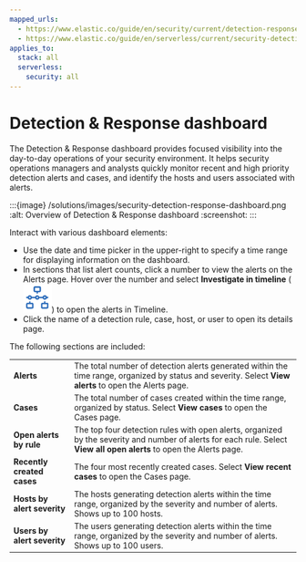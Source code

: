 ```yaml
---
mapped_urls:
  - https://www.elastic.co/guide/en/security/current/detection-response-dashboard.html
  - https://www.elastic.co/guide/en/serverless/current/security-detection-response-dashboard.html
applies_to:
  stack: all
  serverless:
    security: all
---
```


# Detection & Response dashboard

The Detection & Response dashboard provides focused visibility into the day-to-day operations of your security environment. It helps security operations managers and analysts quickly monitor recent and high priority detection alerts and cases, and identify the hosts and users associated with alerts.

:::{image} /solutions/images/security-detection-response-dashboard.png
:alt: Overview of Detection & Response dashboard
:screenshot:
:::

Interact with various dashboard elements:

* Use the date and time picker in the upper-right to specify a time range for displaying information on the dashboard.
* In sections that list alert counts, click a number to view the alerts on the Alerts page. Hover over the number and select **Investigate in timeline** (![Investigate in timeline icon](/solutions/images/security-timeline-button-osquery.png "title =20x20")) to open the alerts in Timeline.
* Click the name of a detection rule, case, host, or user to open its details page.

The following sections are included:

|     |     |
| --- | --- |
| **Alerts** | The total number of detection alerts generated within the time range, organized by status and severity. Select **View alerts** to open the Alerts page. |
| **Cases** | The total number of cases created within the time range, organized by status. Select **View cases** to open the Cases page. |
| **Open alerts by rule** | The top four detection rules with open alerts, organized by the severity and number of alerts for each rule. Select **View all open alerts** to open the Alerts page. |
| **Recently created cases** | The four most recently created cases. Select **View recent cases** to open the Cases page. |
| **Hosts by alert severity** | The hosts generating detection alerts within the time range, organized by the severity and number of alerts. Shows up to 100 hosts. |
| **Users by alert severity** | The users generating detection alerts within the time range, organized by the severity and number of alerts. Shows up to 100 users. |

